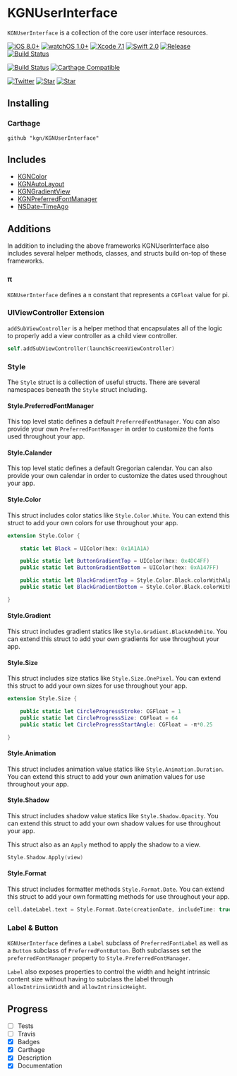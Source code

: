 # KGNUserInterface

`KGNUserInterface` is a collection of the core user interface resources.

[![iOS 8.0+](http://img.shields.io/badge/iOS-8.0%2B-blue.svg)]()
[![watchOS 1.0+](http://img.shields.io/badge/watchOS-1.0%2B-blue.svg)]()
[![Xcode 7.1](http://img.shields.io/badge/Xcode-7.0-blue.svg)]()
[![Swift 2.0](http://img.shields.io/badge/Swift-2.0-blue.svg)]()
[![Release](https://img.shields.io/github/release/kgn/KGNUserInterface.svg)](/releases)
[![Build Status](http://img.shields.io/badge/License-MIT-lightgrey.svg)](/LICENSE)

[![Build Status](https://travis-ci.org/kgn/KGNUserInterface.svg)](https://travis-ci.org/kgn/KGNUserInterface)
[![Carthage Compatible](https://img.shields.io/badge/Carthage-Compatible-4BC51D.svg)](https://github.com/Carthage/Carthage)

[![Twitter](https://img.shields.io/badge/Twitter-@iamkgn-55ACEE.svg)](http://twitter.com/iamkgn)
[![Star](https://img.shields.io/github/followers/kgn.svg?style=social&label=Follow%20%40kgn)](https://github.com/kgn)
[![Star](https://img.shields.io/github/stars/kgn/KGNUserInterface.svg?style=social&label=Star)](https://github.com/kgn/KGNUserInterface)

## Installing

### Carthage
```
github "kgn/KGNUserInterface"
```

## Includes

- [KGNColor](https://github.com/kgn/KGNColor)
- [KGNAutoLayout](https://github.com/kgn/KGNAutoLayout)
- [KGNGradientView](https://github.com/kgn/KGNGradientView)
- [KGNPreferredFontManager](https://github.com/kgn/KGNPreferredFontManager)
- [NSDate-TimeAgo](https://github.com/kgn/NSDate-TimeAgo)

## Additions

In addition to including the above frameworks KGNUserInterface also includes several helper methods, classes, and structs build on-top of these frameworks.

### π

`KGNUserInterface` defines a `π` constant that represents a `CGFloat` value for pi.

### UIViewController Extension

`addSubViewController` is a helper method that encapsulates all of the logic to properly add a view controller as a child view controller.

``` Swift
self.addSubViewController(launchScreenViewController)
```

### Style

The `Style` struct is a collection of useful structs. There are several namespaces beneath the `Style` struct including.

#### Style.PreferredFontManager

This top level static defines a default `PreferredFontManager`. You can also provide your own `PreferredFontManager` in order to customize the fonts used throughout your app.

#### Style.Calander

This top level static defines a default Gregorian calendar. You can also provide your own calendar in order to customize the dates used throughout your app.

#### Style.Color

This struct includes color statics like `Style.Color.White`. You can extend this struct to add your own colors for use throughout your app.

``` Swift
extension Style.Color {

    static let Black = UIColor(hex: 0x1A1A1A)

    public static let ButtonGradientTop = UIColor(hex: 0x4DC4FF)
    public static let ButtonGradientBottom = UIColor(hex: 0xA147FF)

    public static let BlackGradientTop = Style.Color.Black.colorWithAlphaComponent(0)
    public static let BlackGradientBottom = Style.Color.Black.colorWithAlphaComponent(0.5)

}
```

#### Style.Gradient

This struct includes gradient statics like `Style.Gradient.BlackAndWhite`. You can extend this struct to add your own gradients for use throughout your app.

#### Style.Size

This struct includes size statics like `Style.Size.OnePixel`. You can extend this struct to add your own sizes for use throughout your app.

``` Swift
extension Style.Size {

    public static let CircleProgressStroke: CGFloat = 1
    public static let CircleProgressSize: CGFloat = 64
    public static let CircleProgressStartAngle: CGFloat = -π*0.25

}
```

#### Style.Animation

This struct includes animation value statics like `Style.Animation.Duration`. You can extend this struct to add your own animation values for use throughout your app.

#### Style.Shadow

This struct includes shadow value statics like `Style.Shadow.Opacity`. You can extend this struct to add your own shadow values for use throughout your app.

This struct also as an `Apply` method to apply the shadow to a view.

``` Swift
Style.Shadow.Apply(view)
```

#### Style.Format

This struct includes formatter methods `Style.Format.Date`. You can extend this struct to add your own formatting methods for use throughout your app.

``` Swift
cell.dateLabel.text = Style.Format.Date(creationDate, includeTime: true)
```
### Label & Button

`KGNUserInterface` defines a `Label` subclass of `PreferredFontLabel` as well as a `Button` subclass of `PreferredFontButton`. Both subclasses set the `preferredFontManager` property to `Style.PreferredFontManager`.

`Label` also exposes properties to control the width and height intrinsic content size without having to subclass the label through `allowIntrinsicWidth` and `allowIntrinsicHeight`.

## Progress
- [ ] Tests
- [ ] Travis
- [X] Badges
- [X] Carthage
- [X] Description
- [X] Documentation
